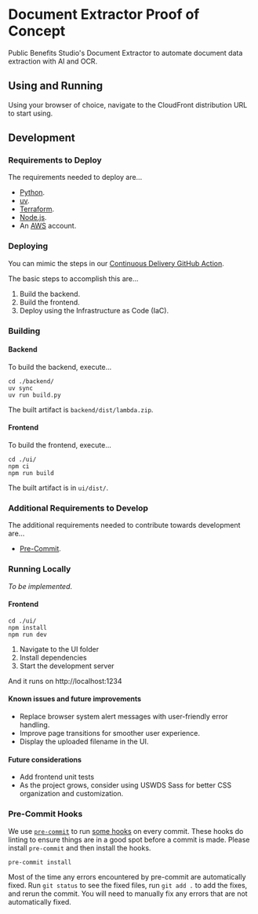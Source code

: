 # Document Extractor Proof of Concept

Public Benefits Studio's Document Extractor to automate document data extraction with AI and OCR.

## Using and Running

Using your browser of choice, navigate to the CloudFront distribution URL to start using.

## Development

### Requirements to Deploy

The requirements needed to deploy are...

- [Python](https://docs.python-guide.org/starting/installation/).
- [uv](https://docs.astral.sh/uv/).
- [Terraform](https://www.terraform.io).
- [Node.js](https://nodejs.org).
- An [AWS](https://aws.amazon.com/) account.

### Deploying

You can mimic the steps in our [Continuous Delivery GitHub Action](.github/workflows/cd.yml).

The basic steps to accomplish this are...
1. Build the backend.
2. Build the frontend.
3. Deploy using the Infrastructure as Code (IaC).

### Building

#### Backend

To build the backend, execute...

```shell
cd ./backend/
uv sync
uv run build.py
```

The built artifact is `backend/dist/lambda.zip`.

#### Frontend

To build the frontend, execute...

```shell
cd ./ui/
npm ci
npm run build
```

The built artifact is in `ui/dist/`.

### Additional Requirements to Develop

The additional requirements needed to contribute towards development are...

- [Pre-Commit](https://pre-commit.com).

### Running Locally

_To be implemented_.

#### Frontend
```shell
cd ./ui/
npm install
npm run dev
```
1. Navigate to the UI folder
2. Install dependencies
3. Start the development server

And it runs on http://localhost:1234

#### Known issues and future improvements
- Replace browser system alert messages with user-friendly error handling.
- Improve page transitions for smoother user experience.
- Display the uploaded filename in the UI.

#### Future considerations
- Add frontend unit tests
- As the project grows, consider using USWDS Sass for better CSS organization and customization.

### Pre-Commit Hooks

We use [`pre-commit`](https://pre-commit.com) to run [some hooks](.pre-commit-config.yaml) on every commit.  These
hooks do linting to ensure things are in a good spot before a commit is made.  Please install `pre-commit` and then
install the hooks.

```shell
pre-commit install
```

Most of the time any errors encountered by pre-commit are automatically fixed.  Run `git status` to see the fixed files,
run `git add .` to add the fixes, and rerun the commit.  You will need to manually fix any errors that are not
automatically fixed.
